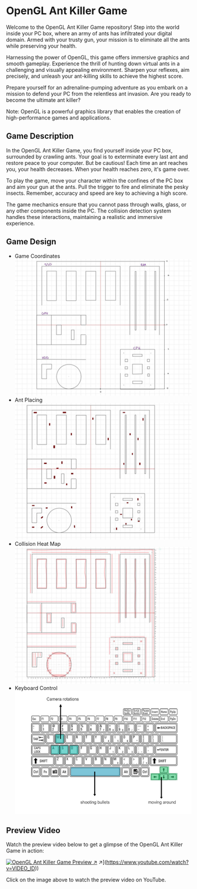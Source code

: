 # OpenGL Ant Killer Game

Welcome to the OpenGL Ant Killer Game repository! Step into the world inside your PC box, where an army of ants has infiltrated your digital domain. Armed with your trusty gun, your mission is to eliminate all the ants while preserving your health.

Harnessing the power of OpenGL, this game offers immersive graphics and smooth gameplay. Experience the thrill of hunting down virtual ants in a challenging and visually appealing environment. Sharpen your reflexes, aim precisely, and unleash your ant-killing skills to achieve the highest score.

Prepare yourself for an adrenaline-pumping adventure as you embark on a mission to defend your PC from the relentless ant invasion. Are you ready to become the ultimate ant killer?

Note: OpenGL is a powerful graphics library that enables the creation of high-performance games and applications.

## Game Description

In the OpenGL Ant Killer Game, you find yourself inside your PC box, surrounded by crawling ants. Your goal is to exterminate every last ant and restore peace to your computer. But be cautious! Each time an ant reaches you, your health decreases. When your health reaches zero, it's game over.

To play the game, move your character within the confines of the PC box and aim your gun at the ants. Pull the trigger to fire and eliminate the pesky insects. Remember, accuracy and speed are key to achieving a high score.

The game mechanics ensure that you cannot pass through walls, glass, or any other components inside the PC. The collision detection system handles these interactions, maintaining a realistic and immersive experience.

## Game Design  
   - Game Coordinates
     ![Game Coordinates](<Game%20design/Game%20coordinates.jpg>)
   - Ant Placing
     ![Ant Placing](<Game%20design/ant%20placing.jpg>)
   - Collision Heat Map
     ![Collision Map](<Game%20design/collision%20heat%20map.jpg>)
   - Keyboard Control
     ![Keyboard Control](<Game%20design/Keyboard%20control.PNG>)

## Preview Video

Watch the preview video below to get a glimpse of the OpenGL Ant Killer Game in action:

[![OpenGL Ant Killer Game Preview ↗](<>)](%5Bhttps://www.youtube.com/watch?v=VIDEO_ID) ↗\](https://www.youtube.com/watch?v=VIDEO_ID))

Click on the image above to watch the preview video on YouTube.
